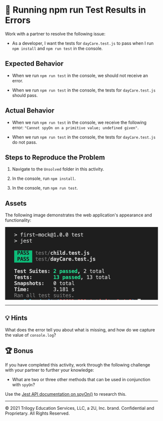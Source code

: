 # 🐛 Running npm run Test Results in Errors

Work with a partner to resolve the following issue:

* As a developer, I want the tests for `dayCare.test.js` to pass when I run `npm install` and `npm run test` in the console.

## Expected Behavior

* When we run `npm run test` in the console, we should not receive an error.

* When we run `npm run test` in the console, the tests for `dayCare.test.js` should pass.

## Actual Behavior

* When we run `npm run test` in the console, we receive the following error: `"Cannot spyOn on a primitive value; undefined given"`.

* When we run `npm run test` in the console, the tests for `dayCare.test.js` do not pass.

## Steps to Reproduce the Problem

1. Navigate to the `Unsolved` folder in this activity.

2. In the console, run `npm install`.

3. In the console, run `npm run test`.

## Assets

The following image demonstrates the web application's appearance and functionality:

![The console indicates that the test suites and tests have passed, with no messages or errors displayed.](./images/image.png)

---

## 💡 Hints

What does the error tell you about what is missing, and how do we capture the value of `console.log`?

## 🏆 Bonus

If you have completed this activity, work through the following challenge with your partner to further your knowledge:

* What are two or three other methods that can be used in conjunction with `spyOn`?

Use the [Jest API documentation on spyOn()](https://jestjs.io/docs/en/jest-object#jestspyonobject-methodname) to research this.

---
© 2021 Trilogy Education Services, LLC, a 2U, Inc. brand. Confidential and Proprietary. All Rights Reserved.
